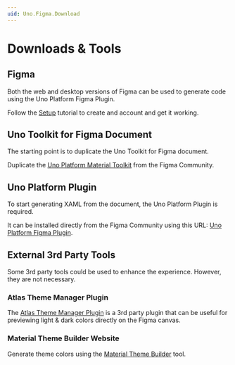 ```yaml
---
uid: Uno.Figma.Download
---
```


# Downloads & Tools

## Figma

Both the web and desktop versions of Figma can be used to generate code using the Uno Platform Figma Plugin.

Follow the [Setup](xref:Uno.Figma.GetStarted.Setup) tutorial to create and account and get it working.

## Uno Toolkit for Figma Document

The starting point is to duplicate the Uno Toolkit for Figma document.

Duplicate the [Uno Platform Material Toolkit](https://aka.platform.uno/uno-figma-material-toolkit) from the Figma Community.

## Uno Platform Plugin

To start generating XAML from the document, the Uno Platform Plugin is required.

It can be installed directly from the Figma Community using this URL: [Uno Platform Figma Plugin](https://aka.platform.uno/uno-figma-plugin).

## External 3rd Party Tools

Some 3rd party tools could be used to enhance the experience. However, they are not necessary.

### Atlas Theme Manager Plugin

The [Atlas Theme Manager Plugin](https://www.figma.com/community/plugin/893903420585768458) is a 3rd party plugin that can be useful for previewing light & dark colors directly on the Figma canvas.

### Material Theme Builder Website

Generate theme colors using the [Material Theme Builder](https://aka.platform.uno/uno-material-themebuilder) tool.
